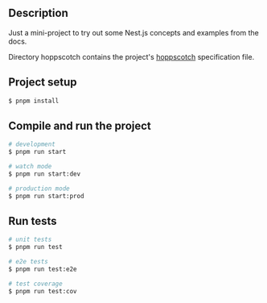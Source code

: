 ## Description

Just a mini-project to try out some Nest.js concepts and examples from the docs.

Directory hoppscotch contains the project's [hoppscotch](https://hoppscotch.io/) specification file.

## Project setup

```bash
$ pnpm install
```

## Compile and run the project

```bash
# development
$ pnpm run start

# watch mode
$ pnpm run start:dev

# production mode
$ pnpm run start:prod
```

## Run tests

```bash
# unit tests
$ pnpm run test

# e2e tests
$ pnpm run test:e2e

# test coverage
$ pnpm run test:cov
```